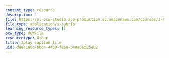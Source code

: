 ```yaml
---
content_type: resource
description: ''
file: https://ol-ocw-studio-app-production.s3.amazonaws.com/courses/3-091-introduction-to-solid-state-chemistry-fall-2018/dae41a0cbbd444b9fe60b48a0ed25e02_4gSOn3_rBWs.srt
file_type: application/x-subrip
learning_resource_types: []
ocw_type: OCWFile
resourcetype: Other
title: 3play caption file
uid: dae41a0c-bbd4-44b9-fe60-b48a0ed25e02
---
```

